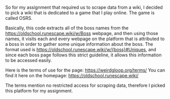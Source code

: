 So for my assignment that required us to scrape data from a wiki, I decided to pick a wiki that is dedicated to a game that I play online. The game is called OSRS. 

Basically, this code extracts all of the boss names from the https://oldschool.runescape.wiki/w/Boss webpage, and then using those names, it visits each and every webpage on the platform that is attributed to a boss in order to gather some unique information about the boss. The format used is https://oldschool.runescape.wiki/w/{boss}#Uniques, and since each boss page follows this strict guideline, it allows this information to be accessed easily.

Here is the terms of use for the page: https://weirdgloop.org/terms/
You can find it here on the homepage: https://oldschool.runescape.wiki/

The terms mention no restricted access for scraping data, therefore I picked this platform for my assignment.